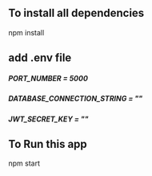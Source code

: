 ## To install all dependencies
npm install

## add .env file
##### PORT_NUMBER = 5000
##### DATABASE_CONNECTION_STRING = ""
##### JWT_SECRET_KEY = ""

## To Run this app
npm start

